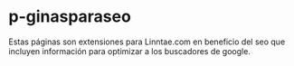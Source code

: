 # p-ginasparaseo
Estas páginas son extensiones para Linntae.com en beneficio del seo que incluyen información para optimizar a los buscadores de google.

